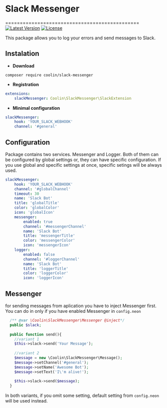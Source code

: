 # Slack Messenger
==============================================
[![Latest Version](https://img.shields.io/packagist/v/coolin/slack-messenger.svg)](https://packagist.org/packages/coolin/slack-messenger)
[![License](https://img.shields.io/github/issues/coolin-cz/slackMessenger.svg)](https://github.com/coolin/slackMessenger/blob/master/LICENSE)

This package allows you to log your errors and send messages to Slack.

## Instalation
- **Download**

`composer require coolin/slack-messenger`

- **Registration**
```yaml
extensions:
	slackMessenger: Coolin\SlackMessenger\SlackExtension
```

- **Minimal configuration**
```yaml
slackMessenger:
	hook: 'YOUR_SLACK_WEBHOOK'
	channel: '#general'
```

## Configuration
Package contains two services. Messenger and Logger. Both of them can be configured by global settings or, they can have specific configuration. If you use global and specific settings at once, specific setings will be always used.

```yaml
slackMessenger:
    hook: 'YOUR_SLACK_WEBHOOK'
    channel: '#globalChannel'
    timeout: 30
    name: 'Slack Bot'
    title: 'globalTitle'
    color: 'globalColor'
    icon: 'globalIcon'
    messenger:
        enabled: true
        channel: '#messengerChannel'
        name: 'Slack Bot'
        title: 'messengerTitle'
        color: 'messengerColor'
        icon: 'messengerIcon'
    logger:
        enabled: false
        channel: '#loggerChannel'
        name: 'Slack Bot'
        title: 'loggerTitle'
        color: 'loggerColor'
        icon: 'loggerIcon'
```

## Messenger
for sending messages from aplication you have to inject Messenger first. You can do in only if you have enabled Messenger in `config.neon`

```php
  /** @var \Coolin\SlackMessenger\Messenger @inject*/
  public $slack;
  
  public function send(){
    //variant 1    
    $this->slack->send('Your Message');
    
    //variant 2
    $message = new \Coolin\SlackMessenger\Message();
    $message->setChannel('#general');
    $message->setName('Awesome Bot');
    $message->setText('I\'m alive!');
    
    $this->slack->send($message);
  }
```

In both variants, if you omit some setting, default setting from `config.neon` will be used instead.
